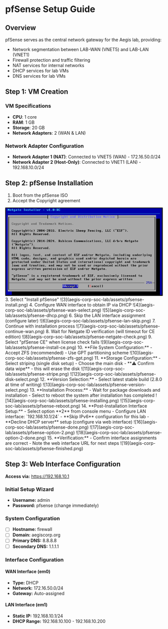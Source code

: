 # pfSense Setup Guide

## Overview
pfSense serves as the central network gateway for the Aegis lab, providing:
- Network segmentation between LAB-WAN (VNET5) and LAB-LAN (VNET1)
- Firewall protection and traffic filtering
- NAT services for internal networks
- DHCP services for lab VMs
- DNS services for lab VMs

## Step 1: VM Creation

### VM Specifications
- **CPU**: 1 core
- **RAM**: 1 GB
- **Storage**: 20 GB
- **Network Adapters**: 2 (WAN & LAN)

### Network Adapter Configuration
- **Network Adapter 1 (NAT)**: Connected to VNET5 (WAN) - 172.16.50.0/24
- **Network Adapter 2 (Host-Only)**: Connected to VNET1 (LAN) - 192.168.10.0/24

## Step 2: pfSense Installation

1. Boot from the pfSense ISO
2. Accept the Copyright agreement
<div align="center">
  <img src="https://github.com/echointheshell/aegis-corp-soc-lab/blob/2bb37400c1bb01f0aa470ac447c4dcdeef49358a/assets/pfsense-license-accept.png" alt="Description" width="700" />
</div>
3. Select "Install pfSense"
![3](aegis-corp-soc-lab/assets/pfsense-install.png)
4. Configure WAN interface to obtain IP via DHCP
![4](aegis-corp-soc-lab/assets/pfsense-wan-select.png)
![5](aegis-corp-soc-lab/assets/pfsense-dhcp.png)
6. Skip the LAN interface assignment (configure later)
![6](aegis-corp-soc-lab/assets/pfsense-lan-skip.png)
7. Continue with installation process
![7](aegis-corp-soc-lab/assets/pfsense-continue-wan.png)
8. Wait for Netgate ID verification (will timeout for CE edition)
![8](aegis-corp-soc-lab/assets/pfsense-netgate-check.png)
9. Select "pfSense CE" when license check fails
![9](aegis-corp-soc-lab/assets/pfsense-install-ce.png)
10. **File System Configuration:**
   - Accept ZFS (recommended)
   - Use GPT partitioning scheme
![10](aegis-corp-soc-lab/assets/pfsense-zfs-gpt.png)
11. **Storage Configuration:**
    - Select striping (single disk setup)
    - Choose the main disk
    - **⚠️ Confirm data wipe** - this will erase the disk
![11](aegis-corp-soc-lab/assets/pfsense-stripe.png)
![12](aegis-corp-soc-lab/assets/pfsense-disk-select.png)
12. **Version Selection:**
    - Select latest stable build (2.8.0 at time of writing)
![13](aegis-corp-soc-lab/assets/pfsense-version-select.png)
13. **Installation Process:**
    - Wait for package downloads and installation
    - Select to reboot the system after installation has completed
![14](aegis-corp-soc-lab/assets/pfsense-installing.png)
![15](aegis-corp-soc-lab/assets/pfsense-reboot.png)
14. **Post-Installation Interface Setup:**
    - Select option **2** from console menu
    - Configure LAN interface: `192.168.10.1/24`
    - **Skip IPv6** configuration for this lab
    - **Decline DHCP server** setup (configure via web interface)
![16](aegis-corp-soc-lab/assets/pfsense-done.png)
![17](aegis-corp-soc-lab/assets/pfsense-option-2.png)
![18](aegis-corp-soc-lab/assets/pfsense-option-2-done.png)
15. **Verification:**
    - Confirm interface assignments are correct
    - Note the web interface URL for next steps
![19](aegis-corp-soc-lab/assets/pfsense-finished.png)

## Step 3: Web Interface Configuration

**Access via:** https://192.168.10.1

### Initial Setup Wizard
- **Username:** admin
- **Password:** pfsense (change immediately)

### System Configuration
- [ ] **Hostname:** firewall
- [ ] **Domain:** aegiscorp.org  
- [ ] **Primary DNS:** 8.8.8.8
- [ ] **Secondary DNS:** 1.1.1.1

### Interface Configuration
#### WAN Interface (em0)
- **Type:** DHCP
- **Network:** 172.16.50.0/24
- **Gateway:** Auto-assigned

#### LAN Interface (em1)  
- **Static IP:** 192.168.10.1/24
- **DHCP Range:** 192.168.10.100 - 192.168.10.200
